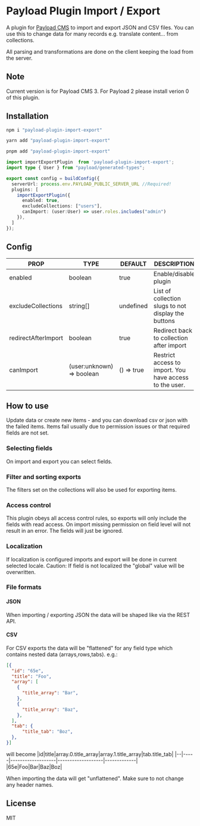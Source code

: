 # Payload Plugin Import / Export

A plugin for [Payload CMS](https://payloadcms.com) to import and export JSON and CSV files.
You can use this to change data for many records e.g. translate content... from collections.

All parsing and transformations are done on the client keeping the load from the server.

## Note
Current version is for Payload CMS 3.
For Payload 2 please install verion 0 of this plugin.

## Installation

```js
npm i "payload-plugin-import-export"
```
```js
yarn add "payload-plugin-import-export"
```
```js
pnpm add "payload-plugin-import-export"
```


```ts
import importExportPlugin  from 'payload-plugin-import-export';
import type { User } from "payload/generated-types";

export const config = buildConfig({
  serverUrl: process.env.PAYLOAD_PUBLIC_SERVER_URL //Required!
  plugins: [
    importExportPlugin({
      enabled: true,
      excludeCollections: ["users"],
      canImport: (user:User) => user.roles.includes("admin")
    }),
  ]
});
```

<!-- add table for plugin props -->
## Config
| PROP                | TYPE                       | DEFAULT     | DESCRIPTION                                         |
|---------------------|----------------------------|-------------|-----------------------------------------------------|
| enabled             | boolean                    | true        | Enable/disable plugin                               |
| excludeCollections  | string[]                   | undefined   | List of collection slugs to not display the buttons |
| redirectAfterImport | boolean                    | true        | Redirect back to collection after import            |
| canImport           | (user:unknown) => boolean  | () => true  | Restrict access to import. You have access to the user. |

## How to use

Update data or create new items - and you can download csv or json with the failed items.
Items fail usually due to permission issues or that required fields are not set.

### Selecting fields
On import and export you can select fields.

### Filter and sorting exports
The filters set on the collections will also be used for  exporting items.

### Access control
This plugin obeys all access control rules, so exports will only include the fields with read access.
On import missing permission on field level will not result in an error. The fields will just be ignored.

### Localization
If localization is configured imports and export will be done in current selected locale.
Caution: If field is not localized the "global" value will be overwritten.

### File formats
#### JSON
When importing / exporting JSON the data will be shaped like via the REST API.
#### CSV
For CSV exports the data will be "flattened" for any field type which contains nested data (arrays,rows,tabs). e.g.:
```json
[{
  "id": "65e",
  "title": "Foo",
  "array": [
    {
      "title_array": "Bar",
    },
    {
      "title_array": "Baz",
    },
  ],
  "tab": {
      "title_tab": "Boz",
  },
}]

```
will become
|id|title|array.0.title_array|array.1.title_array|tab.title_tab|
|--|-----|-------------------|-------------------|-------------|
|65e|Foo|Bar|Baz|Boz|

When importing the data will get "unflattened". Make sure to not change any header names.

## License

MIT

